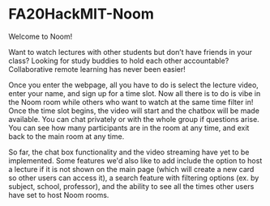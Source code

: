 # FA20HackMIT-Noom

Welcome to Noom! 

Want to watch lectures with other students but don’t have friends in your class? Looking for study buddies to hold each other accountable? Collaborative remote learning has never been easier!

Once you enter the webpage, all you have to do is select the lecture video, enter your name, and sign up for a time slot. Now all there is to do is vibe in the Noom room while others who want to watch at the same time filter in! Once the time slot begins, the video will start and the chatbox will be made available. You can chat privately or with the whole group if questions arise. You can see how many participants are in the room at any time, and exit back to the main room at any time. 

So far, the chat box functionality and the video streaming have yet to be implemented. Some features we'd also like to add include the option to host a lecture if it is not shown on the main page (which will create a new card so other users can access it), a search feature with filtering options (ex. by subject, school, professor), and the ability to see all the times other users have set to host Noom rooms. 
